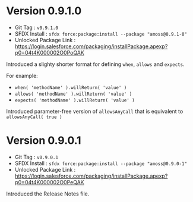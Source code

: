 # Version 0.9.1.0

* Git Tag               : `v0.9.1.0`
* SFDX Install          : `sfdx force:package:install --package "amoss@0.9.1-0"`
* Unlocked Package Link : https://login.salesforce.com/packaging/installPackage.apexp?p0=04t4K000002O0PoQAK

Introduced a slighty shorter format for defining `when`, `allows` and `expects`.

For example:
* `when( 'methodName' ).willReturn( 'value' )`
* `allows( 'methodName' ).willReturn( 'value' )`
* `expects( 'methodName' ).willReturn( 'value' )`

Introduced parameter-free version of `allowsAnyCall` that is equivalent to `allowsAnyCall( true )`

# Version 0.9.0.1

* Git Tag               : `v0.9.0.1`
* SFDX Install          : `sfdx force:package:install --package "amoss@0.9.0-1"`
* Unlocked Package Link : https://login.salesforce.com/packaging/installPackage.apexp?p0=04t4K000002O0PeQAK

Introduced the Release Notes file.
